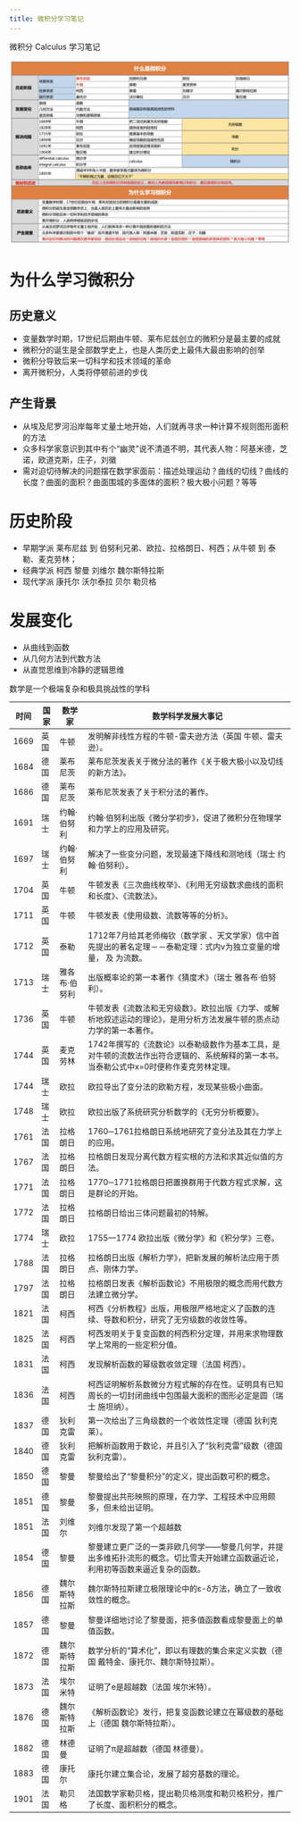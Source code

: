 ```yaml
---
title: 微积分学习笔记
---
```


微积分 Calculus 学习笔记

![](pic/01.png)

# 为什么学习微积分					

## 历史意义	

* 变量数学时期，17世纪后期由牛顿、莱布尼兹创立的微积分是最主要的成就				
* 微积分的诞生是全部数学史上，也是人类历史上最伟大最由影响的创举				
* 微积分导致后来一切科学和技术领域的革命				
* 离开微积分，人类将停顿前进的步伐		
		
## 产生背景	

* 从埃及尼罗河沿岸每年丈量土地开始，人们就再寻求一种计算不规则图形面积的方法				
* 众多科学家意识到其中有个“幽灵”说不清道不明，其代表人物：阿基米德，芝诺，欧道克斯，庄子，刘徽				
* 需对迫切待解决的问题摆在数学家面前：描述处理运动？曲线的切线？曲线的长度？曲面的面积？曲面围城的多面体的面积？极大极小问题？等等
				
# 历史阶段

* 早期学派 莱布尼兹 到 伯努利兄弟、欧拉、拉格朗日、柯西；从牛顿 到 泰勒、麦克劳林；
* 经典学派	柯西	黎曼	刘维尔	魏尔斯特拉斯
* 现代学派	康托尔	沃尔泰拉	贝尔	勒贝格

# 发展变化

* 从曲线到函数		
* 从几何方法到代数方法			
* 从直觉思维到冷静的逻辑思维			

数学是一个极端复杂和极具挑战性的学科	

| 时间 | 国家 | 数学家        | 数学科学发展大事记                                           |
| ---- | ---- | ------------- | ------------------------------------------------------------ |
| 1669 | 英国 | 牛顿          | 发明解非线性方程的牛顿-雷夫逊方法（英国  牛顿、雷夫逊）。    |
| 1684 | 德国 | 莱布尼茨      | 莱布尼茨发表关于微分法的著作《关于极大极小以及切线的新方法》。 |
| 1686 | 德国 | 莱布尼茨      | 莱布尼茨发表了关于积分法的著作。                             |
| 1691 | 瑞士 | 约翰·伯努利   | 约翰·伯努利出版《微分学初步》，促进了微积分在物理学和力学上的应用及研究。 |
| 1697 | 瑞士 | 约翰·伯努利   | 解决了一些变分问题，发现最速下降线和测地线（瑞士  约翰·伯努利）。 |
| 1704 | 英国 | 牛顿          | 牛顿发表《三次曲线枚举》、《利用无穷级数求曲线的面积和长度》、《流数法》。 |
| 1711 | 英国 | 牛顿          | 牛顿发表《使用级数、流数等等的分析》。                       |
| 1712 | 英国 | 泰勒          | 1712年7月给其老师梅钦（数学家  、天文学家）信中首先提出的著名定理－－泰勒定理：式内v为独立变量的增量， 及 为流数。 |
| 1713 | 瑞士 | 雅各布·伯努利 | 出版概率论的第一本著作《猜度术》（瑞士  雅各布·伯努利）。    |
| 1736 | 英国 | 牛顿          | 牛顿发表《流数法和无穷级数》。欧拉出版《力学、或解析地叙述运动的理论》，是用分析方法发展牛顿的质点动力学的第一本著作。 |
| 1744 | 英国 | 麦克劳林      | 1742年撰写的《流数论》以泰勒级数作为基本工具，是对牛顿的流数法作出符合逻辑的、系统解释的第一本书。当泰勒公式中x=0时便称作麦克劳林定理。 |
| 1744 | 瑞士 | 欧拉          | 欧拉导出了变分法的欧勒方程，发现某些极小曲面。               |
| 1748 | 瑞士 | 欧拉          | 欧拉出版了系统研究分析数学的《无穷分析概要》。               |
| 1761 | 法国 | 拉格朗日      | 1760─1761拉格朗日系统地研究了变分法及其在力学上的应用。      |
| 1767 | 法国 | 拉格朗日      | 拉格朗日发现分离代数方程实根的方法和求其近似值的方法。       |
| 1771 | 法国 | 拉格朗日      | 1770─1771拉格朗日把置换群用于代数方程式求解，这是群论的开始。 |
| 1772 | 法国 | 拉格朗日      | 拉格朗日给出三体问题最初的特解。                             |
| 1774 | 瑞士 | 欧拉          | 1755—1774  欧拉出版《微分学》和《积分学》三卷。              |
| 1788 | 法国 | 拉格朗日      | 拉格朗日出版《解析力学》，把新发展的解析法应用于质点、刚体力学。 |
| 1797 | 法国 | 拉格朗日      | 拉格朗日发表《解析函数论》不用极限的概念而用代数方法建立微分学。 |
| 1821 | 法国 | 柯西          | 柯西《分析教程》出版，用极限严格地定义了函数的连续、导数和积分，研究了无穷级数的收敛性等。 |
| 1825 | 法国 | 柯西          | 柯西发明关于复变函数的柯西积分定理，并用来求物理数学上常用的一些定积分值。 |
| 1831 | 法国 | 柯西          | 发现解析函数的幂级数收敛定理（法国  柯西）。                 |
| 1836 | 法国 | 柯西          | 柯西证明解析系数微分方程式解的存在性。证明具有已知周长的一切封闭曲线中包围最大面积的图形必定是圆（瑞士  施坦纳）。 |
| 1837 | 德国 | 狄利克雷      | 第一次给出了三角级数的一个收敛性定理（德国  狄利克莱）。     |
| 1840 | 德国 | 狄利克雷      | 把解析函数用于数论，并且引入了“狄利克雷”级数（德国  狄利克雷）。 |
| 1850 | 德国 | 黎曼          | 黎曼给出了“黎曼积分”的定义，提出函数可积的概念。             |
| 1851 | 德国 | 黎曼          | 黎曼提出共形映照的原理，在力学、工程技术中应用颇多，但未给出证明。 |
| 1851 | 法国 | 刘维尔        | 刘维尔发现了第一个超越数                                     |
| 1854 | 德国 | 黎曼          | 黎曼建立更广泛的一类非欧几何学——黎曼几何学，并提出多维拓扑流形的概念。切比雪夫开始建立函数逼近论，利用初等函数来逼近复杂的函数。 |
| 1856 | 德国 | 魏尔斯特拉斯  | 魏尔斯特拉斯建立极限理论中的ε-δ方法，确立了一致收敛性的概念。 |
| 1857 | 德国 | 黎曼          | 黎曼详细地讨论了黎曼面，把多值函数看成黎曼面上的单值函数。   |
| 1872 | 德国 | 魏尔斯特拉斯  | 数学分析的“算术化”，即以有理数的集合来定义实数（德国  戴特金、康托尔、魏尔斯特拉斯）。 |
| 1873 | 法国 | 埃尔米特      | 证明了e是超越数（法国 埃尔米特）。                           |
| 1876 | 德国 | 魏尔斯特拉斯  | 《解析函数论》发行，把复变函数论建立在幂级数的基础上（德国  魏尔斯特拉斯）。 |
| 1882 | 德国 | 林德曼        | 证明了π是超越数（德国 林德曼）。                             |
| 1883 | 德国 | 康托尔        | 康托尔建立集合论，发展了超穷基数的理论。                     |
| 1901 | 法国 | 勒贝格        | 法国数学家勒贝格，提出勒贝格测度和勒贝格积分，推广了长度、面积积分的概念。 |

